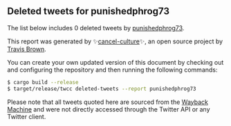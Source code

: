 ## Deleted tweets for punishedphrog73

The list below includes 0 deleted tweets by
[punishedphrog73](https://twitter.com/punishedphrog73).



This report was generated by ✨[cancel-culture](https://github.com/travisbrown/cancel-culture)✨,
an open source project by [Travis Brown](https://twitter.com/travisbrown).

You can create your own updated version of this document by checking out and configuring the
repository and then running the following commands:

```bash
$ cargo build --release
$ target/release/twcc deleted-tweets --report punishedphrog73
```

Please note that all tweets quoted here are sourced from the
[Wayback Machine](https://web.archive.org) and were not directly accessed through the Twitter API or
any Twitter client.

